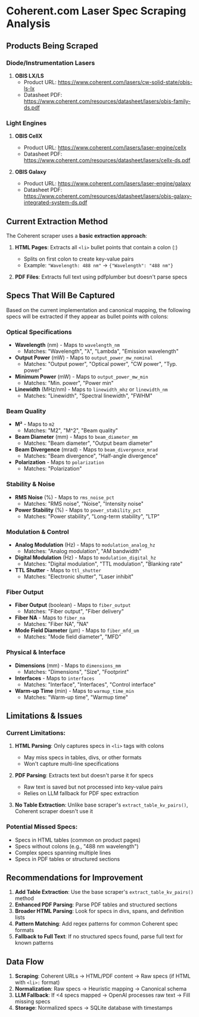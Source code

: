 # Coherent.com Laser Spec Scraping Analysis

## Products Being Scraped

### Diode/Instrumentation Lasers
1. **OBIS LX/LS**
   - Product URL: https://www.coherent.com/lasers/cw-solid-state/obis-ls-lx
   - Datasheet PDF: https://www.coherent.com/resources/datasheet/lasers/obis-family-ds.pdf

### Light Engines
1. **OBIS CellX**
   - Product URL: https://www.coherent.com/lasers/laser-engine/cellx
   - Datasheet PDF: https://www.coherent.com/resources/datasheet/lasers/cellx-ds.pdf

2. **OBIS Galaxy**
   - Product URL: https://www.coherent.com/lasers/laser-engine/galaxy
   - Datasheet PDF: https://www.coherent.com/resources/datasheet/lasers/obis-galaxy-integrated-system-ds.pdf

## Current Extraction Method

The Coherent scraper uses a **basic extraction approach**:

1. **HTML Pages**: Extracts all `<li>` bullet points that contain a colon (:)
   - Splits on first colon to create key-value pairs
   - Example: `"Wavelength: 488 nm"` → `{"Wavelength": "488 nm"}`

2. **PDF Files**: Extracts full text using pdfplumber but doesn't parse specs

## Specs That Will Be Captured

Based on the current implementation and canonical mapping, the following specs will be extracted if they appear as bullet points with colons:

### Optical Specifications
- **Wavelength** (nm) - Maps to `wavelength_nm`
  - Matches: "Wavelength", "λ", "Lambda", "Emission wavelength"
- **Output Power** (mW) - Maps to `output_power_mw_nominal`
  - Matches: "Output power", "Optical power", "CW power", "Typ. power"
- **Minimum Power** (mW) - Maps to `output_power_mw_min`
  - Matches: "Min. power", "Power min"
- **Linewidth** (MHz/nm) - Maps to `linewidth_mhz` or `linewidth_nm`
  - Matches: "Linewidth", "Spectral linewidth", "FWHM"

### Beam Quality
- **M²** - Maps to `m2`
  - Matches: "M2", "M^2", "Beam quality"
- **Beam Diameter** (mm) - Maps to `beam_diameter_mm`
  - Matches: "Beam diameter", "Output beam diameter"
- **Beam Divergence** (mrad) - Maps to `beam_divergence_mrad`
  - Matches: "Beam divergence", "Half-angle divergence"
- **Polarization** - Maps to `polarization`
  - Matches: "Polarization"

### Stability & Noise
- **RMS Noise** (%) - Maps to `rms_noise_pct`
  - Matches: "RMS noise", "Noise", "Intensity noise"
- **Power Stability** (%) - Maps to `power_stability_pct`
  - Matches: "Power stability", "Long-term stability", "LTP"

### Modulation & Control
- **Analog Modulation** (Hz) - Maps to `modulation_analog_hz`
  - Matches: "Analog modulation", "AM bandwidth"
- **Digital Modulation** (Hz) - Maps to `modulation_digital_hz`
  - Matches: "Digital modulation", "TTL modulation", "Blanking rate"
- **TTL Shutter** - Maps to `ttl_shutter`
  - Matches: "Electronic shutter", "Laser inhibit"

### Fiber Output
- **Fiber Output** (boolean) - Maps to `fiber_output`
  - Matches: "Fiber output", "Fiber delivery"
- **Fiber NA** - Maps to `fiber_na`
  - Matches: "Fiber NA", "NA"
- **Mode Field Diameter** (µm) - Maps to `fiber_mfd_um`
  - Matches: "Mode field diameter", "MFD"

### Physical & Interface
- **Dimensions** (mm) - Maps to `dimensions_mm`
  - Matches: "Dimensions", "Size", "Footprint"
- **Interfaces** - Maps to `interfaces`
  - Matches: "Interface", "Interfaces", "Control interface"
- **Warm-up Time** (min) - Maps to `warmup_time_min`
  - Matches: "Warm-up time", "Warmup time"

## Limitations & Issues

### Current Limitations:
1. **HTML Parsing**: Only captures specs in `<li>` tags with colons
   - May miss specs in tables, divs, or other formats
   - Won't capture multi-line specifications

2. **PDF Parsing**: Extracts text but doesn't parse it for specs
   - Raw text is saved but not processed into key-value pairs
   - Relies on LLM fallback for PDF spec extraction

3. **No Table Extraction**: Unlike base scraper's `extract_table_kv_pairs()`, Coherent scraper doesn't use it

### Potential Missed Specs:
- Specs in HTML tables (common on product pages)
- Specs without colons (e.g., "488 nm wavelength")
- Complex specs spanning multiple lines
- Specs in PDF tables or structured sections

## Recommendations for Improvement

1. **Add Table Extraction**: Use the base scraper's `extract_table_kv_pairs()` method
2. **Enhanced PDF Parsing**: Parse PDF tables and structured sections
3. **Broader HTML Parsing**: Look for specs in divs, spans, and definition lists
4. **Pattern Matching**: Add regex patterns for common Coherent spec formats
5. **Fallback to Full Text**: If no structured specs found, parse full text for known patterns

## Data Flow

1. **Scraping**: Coherent URLs → HTML/PDF content → Raw specs (if HTML with `<li>:` format)
2. **Normalization**: Raw specs → Heuristic mapping → Canonical schema
3. **LLM Fallback**: If <4 specs mapped → OpenAI processes raw text → Fill missing specs
4. **Storage**: Normalized specs → SQLite database with timestamps